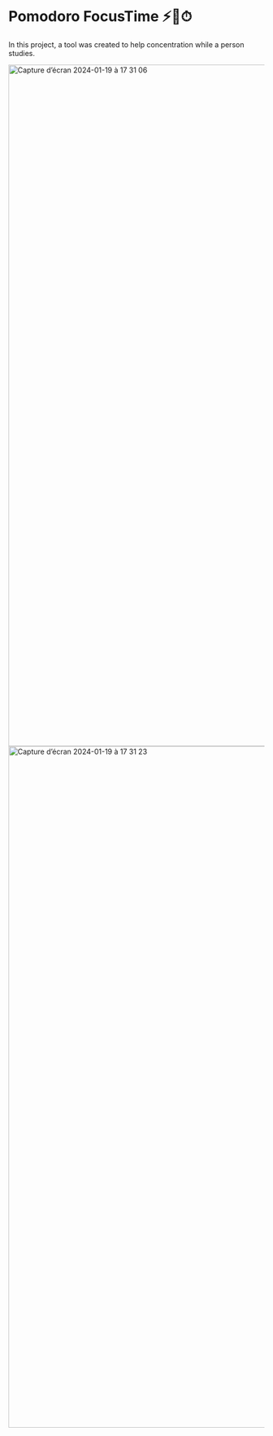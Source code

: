 
# Pomodoro FocusTime ⚡️🎵⏱

In this project, a tool was created to help concentration while a person studies.


<img width="1341" alt="Capture d’écran 2024-01-19 à 17 31 06" src="https://github.com/NiltonDutra/FocusTimer2.0/assets/67064216/e810419f-a016-48af-aa99-d715b1c242ca">


<img width="1341" alt="Capture d’écran 2024-01-19 à 17 31 23" src="https://github.com/NiltonDutra/FocusTimer2.0/assets/67064216/28588907-bc27-44df-bb77-65d59afdfadd">
